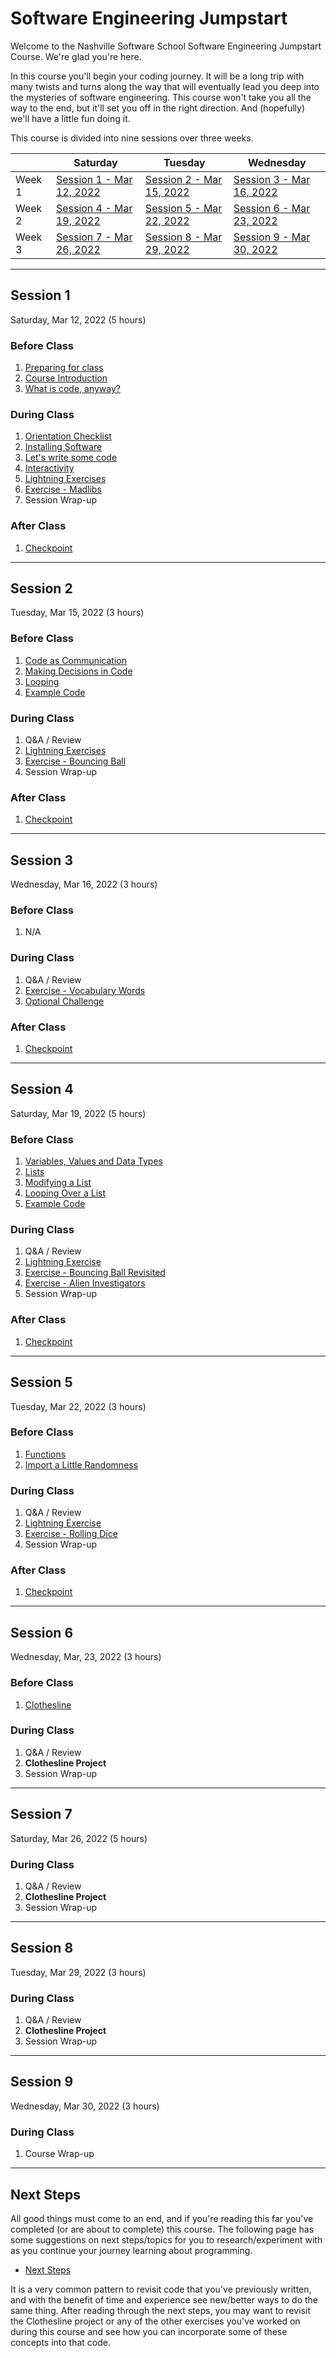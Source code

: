# Software Engineering Jumpstart

Welcome to the Nashville Software School Software Engineering Jumpstart Course. We're glad you're here.

In this course you'll begin your coding journey. It will be a long trip with many twists and turns along the way that will eventually lead you deep into the mysteries of software engineering. This course won't take you all the way to the end, but it'll set you off in the right direction. And (hopefully) we'll have a little fun doing it.

This course is divided into nine sessions over three weeks.

|        | Saturday                | Tuesday                 | Wednesday               |
| ------ | ----------------------- | ----------------------- | ----------------------- |
| Week 1 | [Session 1 - Mar 12, 2022](#session-1) | [Session 2 - Mar 15, 2022](#session-2) | [Session 3 - Mar 16, 2022](#session-3) |
| Week 2 | [Session 4 - Mar 19, 2022](#session-4) | [Session 5 - Mar 22, 2022](#session-5) | [Session 6 - Mar 23, 2022](#session-6) |
| Week 3 | [Session 7 - Mar 26, 2022](#session-7) | [Session 8 - Mar 29, 2022](#session-8) | [Session 9 - Mar 30, 2022](#session-9) |

---

## Session 1

Saturday, Mar 12, 2022 (5 hours)

### Before Class

1. [Preparing for class](https://se.nashss.com/jumpstart/sessions/session1/prework/prep_for_first_class/)
1. [Course Introduction](https://se.nashss.com/jumpstart/sessions/session1/prework/course_intro/)
1. [What is code, anyway?](https://se.nashss.com/jumpstart/sessions/session1/prework/what_is_code/)

### During Class

1. [Orientation Checklist](./sessions/session1/classroom/orientation.md)
1. [Installing Software](./sessions/session1/classroom/installations.md)
1. [Let's write some code](./sessions/session1/classroom/hello_world.md)
1. [Interactivity](./sessions/session1/classroom/interactivity.md)
1. [Lightning Exercises](./sessions/session1/classroom/lightning_exercises.md)
1. [Exercise - Madlibs](./sessions/session1/classroom/exercise_madlibs.md)
1. Session Wrap-up

### After Class

1. [Checkpoint](./sessions/session1/wrapup/checkpoint.md)

---

## Session 2

Tuesday, Mar 15, 2022 (3 hours)

### Before Class

1. [Code as Communication](./sessions/session2/prework/code_as_communication.md)
1. [Making Decisions in Code](./sessions/session2/prework/if_statements.md)
1. [Looping](./sessions/session2/prework/while_loop.md)
1. [Example Code](./sessions/session2/prework/example.md)

### During Class

1. Q&A / Review
1. [Lightning Exercises](./sessions/session2/classroom/lightning_exercises.md)
1. [Exercise - Bouncing Ball](./sessions/session2/classroom/exercise_ball.md)
1. Session Wrap-up

### After Class

1. [Checkpoint](./sessions/session2/wrapup/checkpoint.md)

---

## Session 3

Wednesday, Mar 16, 2022 (3 hours)

### Before Class

1. N/A

### During Class

1. Q&A / Review
1. [Exercise - Vocabulary Words](./sessions/session3/classroom/exercise_vocabulary.md)
1. [Optional Challenge](./sessions/session3/classroom/challenge.md)

### After Class

1. [Checkpoint](./sessions/session3/wrapup/checkpoint.md)

---

## Session 4

Saturday, Mar 19, 2022 (5 hours)

### Before Class

1. [Variables, Values and Data Types](./sessions/session4/prework/data_types.md)
1. [Lists](./sessions/session4/prework/lists.md)
1. [Modifying a List](./sessions/session4/prework/advanced_lists.md)
1. [Looping Over a List](./sessions/session4/prework/for_loop.md)
1. [Example Code](./sessions/session4/prework/example.md)

### During Class

1. Q&A / Review
1. [Lightning Exercise](./sessions/session4/classroom/lightning_exercises.md)
1. [Exercise - Bouncing Ball Revisited](./sessions/session4/classroom/exercise_ball_revisited.md)
1. [Exercise - Alien Investigators](./sessions/session4/classroom/exercise_alien_investigators.md)
1. Session Wrap-up

### After Class

1. [Checkpoint](./sessions/session4/wrapup/checkpoint.md)

---

## Session 5

Tuesday, Mar 22, 2022 (3 hours)

### Before Class

1. [Functions](./sessions/session5/prework/functions.md)
1. [Import a Little Randomness](./sessions/session5/prework/import_random.md)

### During Class

1. Q&A / Review
1. [Lightning Exercise](./sessions/session5/classroom/lightning_exercises.md)
1. [Exercise - Rolling Dice](./sessions/session5/classroom/exercise_dice.md)
1. Session Wrap-up

### After Class

1. [Checkpoint](./sessions/session5/wrapup/checkpoint.md)

---

## Session 6

Wednesday, Mar, 23, 2022 (3 hours)

### Before Class

1. [Clothesline](./projects/clothesline/clothesline.md)

### During Class

1. Q&A / Review
1. **Clothesline Project**
1. Session Wrap-up

---

## Session 7

Saturday, Mar 26, 2022 (5 hours)

### During Class

1. Q&A / Review
1. **Clothesline Project**
1. Session Wrap-up

---

## Session 8

Tuesday, Mar 29, 2022 (3 hours)

### During Class

1. Q&A / Review
1. **Clothesline Project**
1. Session Wrap-up

---

## Session 9

Wednesday, Mar 30, 2022 (3 hours)

### During Class

1. Course Wrap-up

---

## Next Steps

All good things must come to an end, and if you're reading this far you've completed (or are about to complete) this course. The following page has some suggestions on next steps/topics for you to research/experiment with as you continue your journey learning about programming.

- [Next Steps](./sessions/next-steps/)

It is a very common pattern to revisit code that you've previously written, and with the benefit of time and experience see new/better ways to do the same thing. After reading through the next steps, you may want to revisit the Clothesline project or any of the other exercises you've worked on during this course and see how you can incorporate some of these concepts into that code.